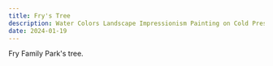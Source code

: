 ```yaml
---
title: Fry's Tree
description: Water Colors Landscape Impressionism Painting on Cold Press Wood Pulp Paper.
date: 2024-01-19
---
```


Fry Family Park's tree.